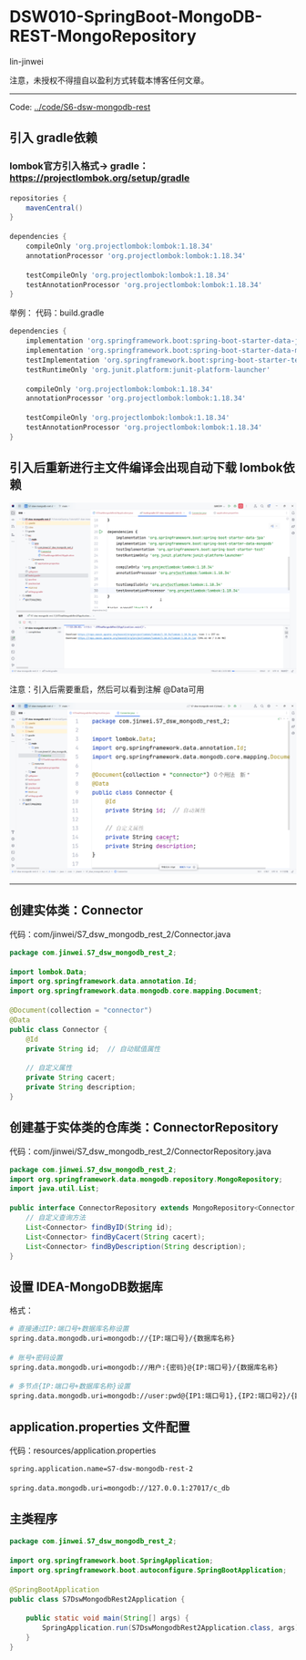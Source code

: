 # DSW010-SpringBoot-MongoDB-REST-MongoRepository

lin-jinwei

注意，未授权不得擅自以盈利方式转载本博客任何文章。

---

Code: [../code/S6-dsw-mongodb-rest](../code/S6-dsw-mongodb-rest/)

## 引入 gradle依赖

### lombok官方引入格式-> gradle：https://projectlombok.org/setup/gradle


```gradle
repositories {
	mavenCentral()
}

dependencies {
	compileOnly 'org.projectlombok:lombok:1.18.34'
	annotationProcessor 'org.projectlombok:lombok:1.18.34'
	
	testCompileOnly 'org.projectlombok:lombok:1.18.34'
	testAnnotationProcessor 'org.projectlombok:lombok:1.18.34'
}
```

举例：
代码：build.gradle

```gradle
dependencies {
	implementation 'org.springframework.boot:spring-boot-starter-data-jpa'
	implementation 'org.springframework.boot:spring-boot-starter-data-mongodb'
	testImplementation 'org.springframework.boot:spring-boot-starter-test'
	testRuntimeOnly 'org.junit.platform:junit-platform-launcher'
	
    compileOnly 'org.projectlombok:lombok:1.18.34'
	annotationProcessor 'org.projectlombok:lombok:1.18.34'
	
	testCompileOnly 'org.projectlombok:lombok:1.18.34'
	testAnnotationProcessor 'org.projectlombok:lombok:1.18.34'
}
```

## 引入后重新进行主文件编译会出现自动下载 lombok依赖
![alt text](image-55.png)

注意：引入后需要重启，然后可以看到注解 @Data可用

![alt text](image-56.png)

---

## 创建实体类：Connector

代码：com/jinwei/S7_dsw_mongodb_rest_2/Connector.java

```java
package com.jinwei.S7_dsw_mongodb_rest_2;

import lombok.Data;
import org.springframework.data.annotation.Id;
import org.springframework.data.mongodb.core.mapping.Document;

@Document(collection = "connector")
@Data
public class Connector {
    @Id
    private String id;  // 自动赋值属性

    // 自定义属性
    private String cacert;
    private String description;
}
```

## 创建基于实体类的仓库类：ConnectorRepository

代码：com/jinwei/S7_dsw_mongodb_rest_2/ConnectorRepository.java

```java
package com.jinwei.S7_dsw_mongodb_rest_2;
import org.springframework.data.mongodb.repository.MongoRepository;
import java.util.List;

public interface ConnectorRepository extends MongoRepository<Connector, String> {
    // 自定义查询方法
    List<Connector> findByID(String id);
    List<Connector> findByCacert(String cacert);
    List<Connector> findByDescription(String description);
}
```

## 设置 IDEA-MongoDB数据库

格式：
```bash
# 直接通过IP:端口号+数据库名称设置
spring.data.mongodb.uri=mongodb://{IP:端口号}/{数据库名称}

# 账号+密码设置
spring.data.mongodb.uri=mongodb://用户:{密码}@{IP:端口号}/{数据库名称}

# 多节点{IP:端口号+数据库名称}设置
spring.data.mongodb.uri=mongodb://user:pwd@{IP1:端口号1},{IP2:端口号2}/{数据库名称}
```

## application.properties 文件配置

代码：resources/application.properties

```bash
spring.application.name=S7-dsw-mongodb-rest-2

spring.data.mongodb.uri=mongodb://127.0.0.1:27017/c_db
```

## 主类程序

```java
package com.jinwei.S7_dsw_mongodb_rest_2;

import org.springframework.boot.SpringApplication;
import org.springframework.boot.autoconfigure.SpringBootApplication;

@SpringBootApplication
public class S7DswMongodbRest2Application {

	public static void main(String[] args) {
		SpringApplication.run(S7DswMongodbRest2Application.class, args);
	}
}
```














































